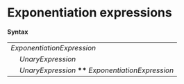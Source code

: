 # Exponentiation expressions

**Syntax**

<table>
    <tr>
        <td colspan="2"><i>ExponentiationExpression</i></td>
    </tr>
    <tr>
        <td>&nbsp;</td><td><i>UnaryExpression</i></td>
    </tr>
    <tr>
        <td>&nbsp;</td><td><i>UnaryExpression</i> <b>**</b> <i>ExponentiationExpression</i></td>
    </tr>
</table>